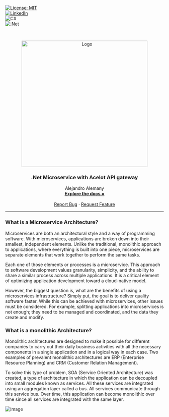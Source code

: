 [![License: MIT](https://img.shields.io/badge/License-MIT-yellow.svg)](https://opensource.org/licenses/MIT) <br/>
[![LinkedIn](https://img.shields.io/badge/linkedin-%230077B5.svg?style=for-the-badge&logo=linkedin&logoColor=white)](https://www.linkedin.com/in/alejandro-alemany/)<br/>
![C#](https://img.shields.io/badge/c%23-%23239120.svg?style=for-the-badge&logo=c-sharp&logoColor=white)<br/>
![.Net](https://img.shields.io/badge/.NET-5C2D91?style=for-the-badge&logo=.net&logoColor=white)

<!-- PROJECT LOGO -->
<br />
<p align="center">
  <a href="#">
    <img src="https://miro.medium.com/max/1400/1*wvPlEuyPwIux9_WX-eGf9Q.png" alt="Logo" width="400" height="400">
  </a>
  
 <h3 align="center">.Net Microservice with Acelot API gateway</h3>

  <p align="center">
    Alejandro Alemany
    <br />
    <a href="https://github.com/AlrxKali/.Net/edit/master/StoreMS"><strong>Explore the docs »</strong></a>
    <br />
    <br />
    <a href="https://github.com/AlrxKali/.Net/edit/master/StoreMS">Report Bug</a>
    ·
    <a href="https://github.com/AlrxKali/.Net/edit/master/StoreMS">Request Feature</a>
  </p>
</p>

<hr>

### What is a Microservice Architecture?

Microservices are both an architectural style and a way of programming software. With microservices, applications are broken down into their smallest, independent elements. Unlike the traditional, monolithic approach to applications, where everything is built into one piece, microservices are separate elements that work together to perform the same tasks.

Each one of those elements or processes is a microservice. This approach to software development values granularity, simplicity, and the ability to share a similar process across multiple applications. It is a critical element of optimizing application development toward a cloud-native model.

However, the biggest question is, what are the benefits of using a microservices infrastructure? Simply put, the goal is to deliver quality software faster. While this can be achieved with microservices, other issues must be considered. For example, splitting applications into microservices is not enough; they need to be managed and coordinated, and the data they create and modify.

### What is a monolithic Architecture?

Monolithic architectures are designed to make it possible for different companies to carry out their daily business activities with all the necessary components in a single application and in a logical way in each case. Two examples of prevalent monolithic architectures are ERP (Enterprise Resource Planning) and CRM (Customer Relation Management).

To solve this type of problem, SOA (Service Oriented Architecture) was created, a type of architecture in which the application can be decoupled into small modules known as services. All these services are integrated using an aggregation layer called a bus. All services communicate through this service bus. Over time, this application can become monolithic over time since all services are integrated with the same layer.

![image](https://user-images.githubusercontent.com/55760198/185811774-ea3b5e0a-51dd-46f4-b03b-367628d82481.png)

